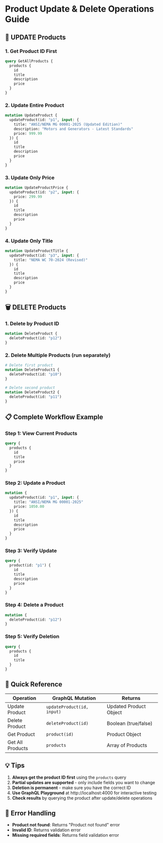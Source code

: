 # Product Update & Delete Operations Guide

## 🔄 UPDATE Products

### 1. Get Product ID First
```graphql
query GetAllProducts {
  products {
    id
    title
    description
    price
  }
}
```

### 2. Update Entire Product
```graphql
mutation UpdateProduct {
  updateProduct(id: "p1", input: {
    title: "ANSI/NEMA MG 00001-2025 (Updated Edition)"
    description: "Motors and Generators - Latest Standards"
    price: 999.99
  }) {
    id
    title
    description
    price
  }
}
```

### 3. Update Only Price
```graphql
mutation UpdateProductPrice {
  updateProduct(id: "p2", input: {
    price: 299.99
  }) {
    id
    title
    description
    price
  }
}
```

### 4. Update Only Title
```graphql
mutation UpdateProductTitle {
  updateProduct(id: "p3", input: {
    title: "NEMA WC 70-2024 (Revised)"
  }) {
    id
    title
    description
    price
  }
}
```

## 🗑️ DELETE Products

### 1. Delete by Product ID
```graphql
mutation DeleteProduct {
  deleteProduct(id: "p12")
}
```

### 2. Delete Multiple Products (run separately)
```graphql
# Delete first product
mutation DeleteProduct1 {
  deleteProduct(id: "p10")
}

# Delete second product
mutation DeleteProduct2 {
  deleteProduct(id: "p11")
}
```

## 📋 Complete Workflow Example

### Step 1: View Current Products
```graphql
query {
  products {
    id
    title
    price
  }
}
```

### Step 2: Update a Product
```graphql
mutation {
  updateProduct(id: "p1", input: {
    title: "ANSI/NEMA MG 00001-2025"
    price: 1050.00
  }) {
    id
    title
    description
    price
  }
}
```

### Step 3: Verify Update
```graphql
query {
  product(id: "p1") {
    id
    title
    description
    price
  }
}
```

### Step 4: Delete a Product
```graphql
mutation {
  deleteProduct(id: "p12")
}
```

### Step 5: Verify Deletion
```graphql
query {
  products {
    id
    title
  }
}
```

## 🎯 Quick Reference

| Operation | GraphQL Mutation | Returns |
|-----------|------------------|---------|
| Update Product | `updateProduct(id, input)` | Updated Product Object |
| Delete Product | `deleteProduct(id)` | Boolean (true/false) |
| Get Product | `product(id)` | Product Object |
| Get All Products | `products` | Array of Products |

## 💡 Tips

1. **Always get the product ID first** using the `products` query
2. **Partial updates are supported** - only include fields you want to change
3. **Deletion is permanent** - make sure you have the correct ID
4. **Use GraphQL Playground** at http://localhost:4000 for interactive testing
5. **Check results** by querying the product after update/delete operations

## 🚨 Error Handling

- **Product not found**: Returns "Product not found" error
- **Invalid ID**: Returns validation error
- **Missing required fields**: Returns field validation error
